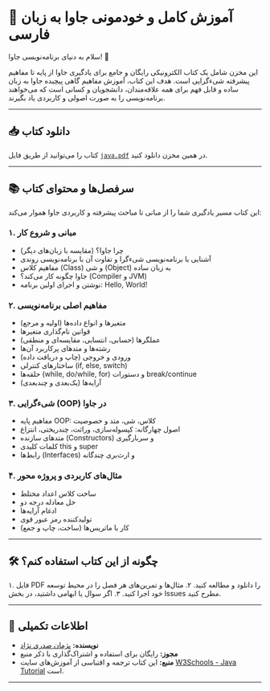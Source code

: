 # 📖 آموزش کامل و خودمونی جاوا به زبان فارسی

سلام به دنیای برنامه‌نویسی جاوا! 👋

این مخزن شامل یک کتاب الکترونیکی رایگان و جامع برای یادگیری جاوا از پایه تا مفاهیم پیشرفته شیءگرایی است. هدف این کتاب، آموزش مفاهیم گاهی پیچیده جاوا به زبان ساده و قابل فهم برای همه علاقه‌مندان، دانشجویان و کسانی است که می‌خواهند برنامه‌نویسی را به صورت اصولی و کاربردی یاد بگیرند.

---

## 📥 دانلود کتاب

کتاب را می‌توانید از طریق فایل [`java.pdf`](./java.pdf) در همین مخزن دانلود کنید.

---

## 📚 سرفصل‌ها و محتوای کتاب

این کتاب مسیر یادگیری شما را از مبانی تا مباحث پیشرفته و کاربردی جاوا هموار می‌کند:

### ۱. مبانی و شروع کار
- چرا جاوا؟ (مقایسه با زبان‌های دیگر)
- آشنایی با برنامه‌نویسی شیءگرا و تفاوت آن با برنامه‌نویسی روندی
- مفاهیم کلاس (Class) و شی (Object) به زبان ساده
- جاوا چگونه کار می‌کند؟ (Compiler و JVM)
- نوشتن و اجرای اولین برنامه: Hello, World!

### ۲. مفاهیم اصلی برنامه‌نویسی
- متغیرها و انواع داده‌ها (اولیه و مرجع)
- قوانین نام‌گذاری متغیرها
- عملگرها (حسابی، انتسابی، مقایسه‌ای و منطقی)
- رشته‌ها و متدهای پرکاربرد آن‌ها
- ورودی و خروجی (چاپ و دریافت داده)
- ساختارهای کنترلی (if, else, switch)
- حلقه‌ها (while, do/while, for) و دستورات break/continue
- آرایه‌ها (یک‌بعدی و چندبعدی)

### ۳. شیءگرایی (OOP) در جاوا
- مفاهیم پایه OOP: کلاس، شی، متد و خصوصیت
- اصول چهارگانه: کپسوله‌سازی، وراثت، چندریختی، انتزاع
- متدهای سازنده (Constructors) و سربارگیری
- کلمات کلیدی this و super
- رابط‌ها (Interfaces) و ارث‌بری چندگانه

### ۴. مثال‌های کاربردی و پروژه محور
- ساخت کلاس اعداد مختلط
- حل معادله درجه دو
- ادغام آرایه‌ها
- تولیدکننده رمز عبور قوی
- کار با ماتریس‌ها (ساخت، چاپ و جمع)

---

## 🛠️ چگونه از این کتاب استفاده کنم؟

۱. فایل PDF را دانلود و مطالعه کنید.
۲. مثال‌ها و تمرین‌های هر فصل را در محیط توسعه خود اجرا کنید.
۳. اگر سوال یا ابهامی داشتید، در بخش Issues مطرح کنید.

---

## 📌 اطلاعات تکمیلی

- **نویسنده:** [پژمان صدری نژاد](https://github.com/pejmansadrin)
- **مجوز:** رایگان برای استفاده و اشتراک‌گذاری با ذکر منبع
- **منبع:** این کتاب ترجمه و اقتباسی از آموزش‌های سایت [W3Schools - Java Tutorial](https://www.w3schools.com/java/) است.

---